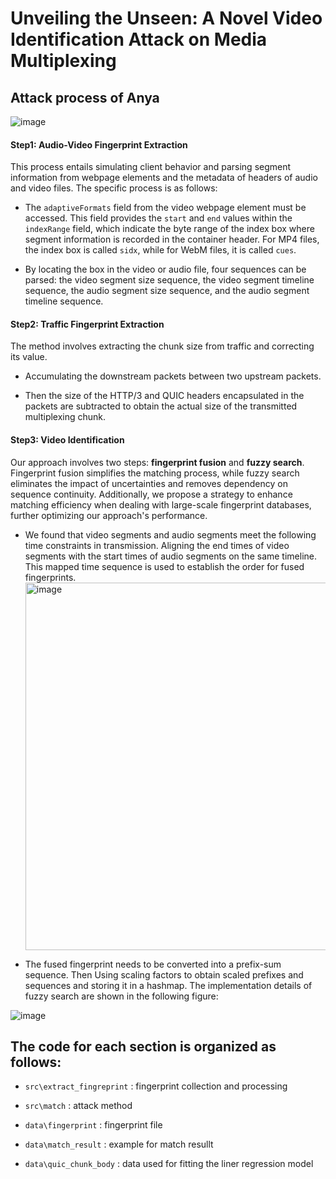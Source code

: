 
# Unveiling the Unseen: A Novel Video Identification Attack on Media Multiplexing
## Attack process of Anya


![image](https://github.com/user-attachments/assets/0fbc482b-7eca-4678-a003-cbb4d5b26cac)




#### Step1: Audio-Video Fingerprint Extraction
This process entails simulating client behavior and parsing segment information from webpage elements and the metadata of headers of audio and video files. The specific process is as follows:

- The `adaptiveFormats` field from the video webpage element must be accessed. This field provides the `start` and `end` values within the `indexRange` field, which indicate the byte range of the index box where segment information is recorded in the container header. For MP4 files, the index box is called `sidx`, while for WebM files, it is called `cues`.
 
- By locating the box in the video or audio file, four sequences can be parsed: the video segment size sequence, the video segment timeline sequence, the audio segment size sequence, and the audio segment timeline sequence.

#### Step2: Traffic Fingerprint Extraction
The method involves extracting the chunk size from traffic and  correcting its value.

- Accumulating the downstream packets between two upstream packets.
 
- Then the size of the HTTP/3 and QUIC headers encapsulated in the packets are subtracted to obtain the actual size of the transmitted multiplexing chunk.

#### Step3: Video Identification
Our approach involves two steps: **fingerprint fusion** and **fuzzy search**. Fingerprint fusion simplifies the matching process, while fuzzy search eliminates the impact of uncertainties and removes dependency on sequence continuity. Additionally, we propose a strategy to enhance matching efficiency when dealing with large-scale fingerprint databases, further optimizing our approach's performance.

- We found that video segments and audio segments meet the following time constraints in transmission. Aligning the end times of video segments with the start times of audio segments on the same timeline. This mapped time sequence is used to establish the order for fused fingerprints.
  <img width="588" alt="image" src="https://github.com/user-attachments/assets/e315883f-0398-42f7-a05c-6efff52e2617" />

- The fused fingerprint needs to be converted into a prefix-sum sequence. Then Using scaling factors to obtain scaled prefixes and sequences and storing it in a hashmap. The implementation details of fuzzy search are shown in the following figure:
  
![image](https://github.com/user-attachments/assets/973f0745-aa1a-4c35-9d2b-6c3d51708806)





## The code for each section is organized as follows:
- `src\extract_fingreprint` : fingerprint collection and processing

- `src\match` : attack method

- `data\fingerprint` : fingerprint file 

- `data\match_result` : example for match resullt

- `data\quic_chunk_body` : data used for fitting the liner regression model
